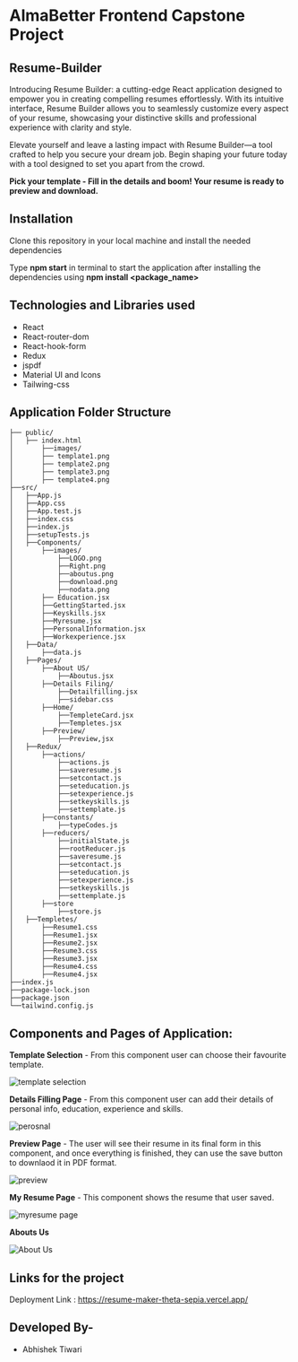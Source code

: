 # AlmaBetter Frontend Capstone Project

## Resume-Builder

Introducing Resume Builder: a cutting-edge React application designed to empower you in creating compelling resumes effortlessly. With its intuitive interface, Resume Builder allows you to seamlessly customize every aspect of your resume, showcasing your distinctive skills and professional experience with clarity and style.

Elevate yourself and leave a lasting impact with Resume Builder—a tool crafted to help you secure your dream job. Begin shaping your future today with a tool designed to set you apart from the crowd.

**Pick your template - Fill in the details and boom! Your resume is ready to preview and download.**

## Installation

Clone this repository in your local machine and install the needed dependencies

Type **npm start** in terminal to start the application after installing the dependencies using **npm install <package_name>**

## Technologies and Libraries used

- React
- React-router-dom
- React-hook-form
- Redux
- jspdf
- Material UI and Icons
- Tailwing-css

## Application Folder Structure

```
├── public/
│	├── index.html
│    	├──images/
│		├── template1.png
│		├── template2.png
│		├── template3.png
│		├── template4.png	
├──src/
│	├──App.js
│	├──App.css
│	├──App.test.js
│	├──index.css
│	├──index.js
│	├──setupTests.js
│	├──Components/
│		├──images/
│			├──LOGO.png
│			├──Right.png
│			├──aboutus.png
│			├──download.png
│			├──nodata.png
│   	├── Education.jsx
│		├──GettingStarted.jsx
│		├──Keyskills.jsx
│		├──Myresume.jsx
│		├──PersonalInformation.jsx
│		├──Workexperience.jsx
│	├──Data/
│		├──data.js
│	├──Pages/
│		├──About US/
│			├──Aboutus.jsx
│		├──Details Filing/
│			├──Detailfilling.jsx
│			├──sidebar.css 
│		├──Home/
│			├──TempleteCard.jsx
│			├──Templetes.jsx
│		├──Preview/
│			├──Preview,jsx
│	├──Redux/
│		├──actions/
│			├──actions.js
│			├──saveresume.js
│			├──setcontact.js
│			├──seteducation.js
│			├──setexperience.js
│			├──setkeyskills.js
│			├──settemplate.js
│		├──constants/
│			├──typeCodes.js
│		├──reducers/
│			├──initialState.js
│			├──rootReducer.js
│			├──saveresume.js
│			├──setcontact.js
│			├──seteducation.js
│			├──setexperience.js
│			├──setkeyskills.js
│			├──settemplate.js
│		├──store
│			├──store.js
│	├──Templetes/
│		├──Resume1.css
│		├──Resume1.jsx
│		├──Resume2.jsx
│		├──Resume3.css
│		├──Resume3.jsx
│		├──Resume4.css
│		├──Resume4.jsx
├──index.js   
├──package-lock.json
├──package.json
└──tailwind.config.js
```

## Components and Pages of Application:

**Template Selection** - From this component user can choose their favourite template.

![template selection](https://github.com/abhishektiwary01/resumemaker/assets/109284617/9f212160-6944-4136-a41d-3f57c3351964)


**Details Filling Page** - From this component user can add their details of personal info, education, experience and skills.

![perosnal](https://github.com/abhishektiwary01/resumemaker/assets/109284617/9c184bdc-d9d4-465d-b164-538d083d5f0b)


**Preview Page** - The user will see their resume in its final form in this component, and once everything is finished, they can use the save button to downlaod it in PDF format.

![preview](https://github.com/nikhil-jangde/Resume-Builder-Almabetter/assets/112394456/7c69597f-c7ce-46bc-b5b1-5803a954012c)

**My Resume Page** - This component shows the resume that user saved.

![myresume page](https://github.com/nikhil-jangde/Resume-Builder-Almabetter/assets/112394456/b68d563d-87a6-41a4-ba02-63c94b971026)

**Abouts Us** 

![About Us](https://github.com/nikhil-jangde/Resume-Builder-Almabetter/assets/112394456/ca33b437-4bda-49f7-b899-ca5a3722f8e4)

## Links for the project

Deployment Link : https://resume-maker-theta-sepia.vercel.app/

## Developed By-
- Abhishek Tiwari

